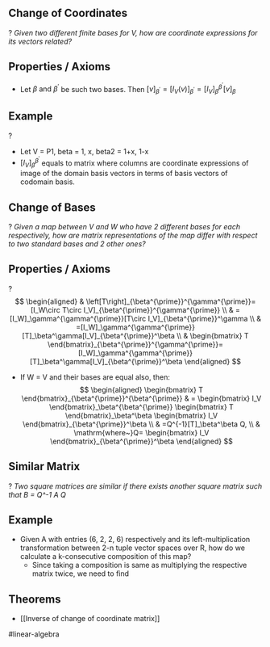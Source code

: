 
## Change of Coordinates
?
*Given two different finite bases for V, how are coordinate expressions for its vectors related?*
## Properties / Axioms
- Let $\beta \text{ and } \beta^{'}$ be such two bases. Then $[v]_{\beta^{'}} = [I_{V}(v)]_{\beta^{'}} = [I_{V}]_{\beta}^{\beta^{'}}[v]_{\beta}$ 

## Example
?
- Let V = P1, beta = 1, x, beta2 = 1+x, 1-x
- $[I_{V}]_{\beta}^{\beta^{'}}$ equals to matrix where columns are coordinate expressions of image of the domain basis vectors in terms of basis vectors of codomain basis.

## Change of Bases
?
*Given a map between V and W who have 2 different bases for each respectively, how are matrix representations of the map differ with respect to two standard bases and 2 other ones?*

## Properties / Axioms
?
$$
\begin{aligned}
 & \left[T\right]_{\beta^{\prime}}^{\gamma^{\prime}}=[I_W\circ T\circ I_V]_{\beta^{\prime}}^{\gamma^{\prime}} \\
 & =[I_W]_\gamma^{\gamma^{\prime}}[T\circ I_V]_{\beta^{\prime}}^\gamma \\
 & =[I_W]_\gamma^{\gamma^{\prime}}[T]_\beta^\gamma[I_V]_{\beta^{\prime}}^\beta \\
 & 
\begin{bmatrix}
T
\end{bmatrix}_{\beta^{\prime}}^{\gamma^{\prime}}=[I_W]_\gamma^{\gamma^{\prime}}[T]_\beta^\gamma[I_V]_{\beta^{\prime}}^\beta
\end{aligned}
$$
- If W = V and their bases are equal also, then:
$$
\begin{aligned}
\begin{bmatrix}
T
\end{bmatrix}_{\beta^{\prime}}^{\beta^{\prime}} & =
\begin{bmatrix}
I_V
\end{bmatrix}_\beta^{\beta^{\prime}}
\begin{bmatrix}
T
\end{bmatrix}_\beta^\beta
\begin{bmatrix}
I_V
\end{bmatrix}_{\beta^{\prime}}^\beta \\
 & =Q^{-1}[T]_\beta^\beta Q, \\
 & \mathrm{where~}Q=
\begin{bmatrix}
I_V
\end{bmatrix}_{\beta^{\prime}}^\beta
\end{aligned}
$$

## Similar Matrix
?
*Two square matrices are similar if there exists another square matrix such that B = Q^-1 A Q*
## Example
- Given A with entries (6, 2, 2, 6) respectively and its left-multiplication transformation between 2-n tuple vector spaces over R, how do we calculate a k-consecutive composition of this map?
	- Since taking a composition is same as multiplying the respective matrix twice, we need to find 

## Theorems
- [[Inverse of change of coordinate matrix]]



#linear-algebra